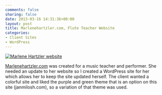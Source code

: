 ```yaml
---
comments: false
sharing: false
date: 2013-03-16 14:31:36+00:00
layout: post
title: Marlenehartzler.com, Flute Teacher Website
categories:
- Client Sites
- WordPress
---
```


[![Marlene Hartzler website]({{root_url}}/images/Marlene-Hartzler-site.png)](http://marlenehartzler.com)

[Marlenehartzler.com](http://marlenehartzler.com) was created for a music teacher and performer. She needed an update to her website so I created a WordPress site for her which allows her to keep the site updated herself. The client wanted a colorful site and liked the purple and green theme that is an option on this site (janmilosh.com), so a variation of that theme was used.
